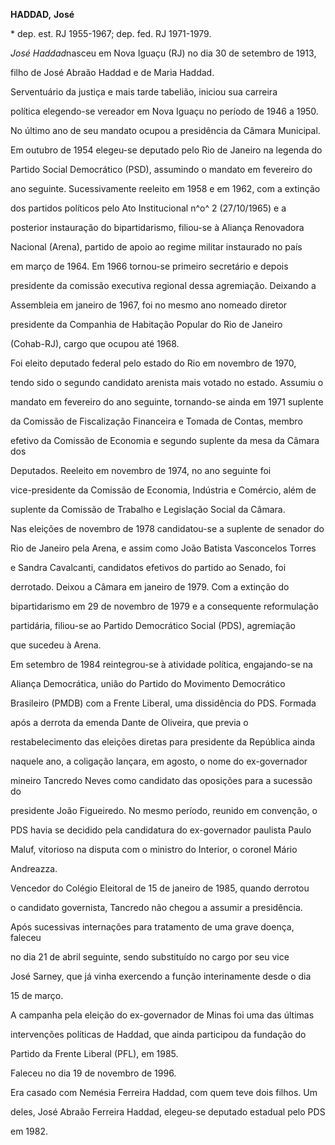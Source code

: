 **HADDAD,** **José**



\* dep. est. RJ 1955-1967; dep. fed. RJ 1971-1979.



*José Haddad*nasceu em Nova Iguaçu (RJ) no dia 30 de setembro de 1913,

filho de José Abraão Haddad e de Maria Haddad.



Serventuário da justiça e mais tarde tabelião, iniciou sua carreira

política elegendo-se vereador em Nova Iguaçu no período de 1946 a 1950.

No último ano de seu mandato ocupou a presidência da Câmara Municipal.



Em outubro de 1954 elegeu-se deputado pelo Rio de Janeiro na legenda do

Partido Social Democrático (PSD), assumindo o mandato em fevereiro do

ano seguinte. Sucessivamente reeleito em 1958 e em 1962, com a extinção

dos partidos políticos pelo Ato Institucional n^o^ 2 (27/10/1965) e a

posterior instauração do bipartidarismo, filiou-se à Aliança Renovadora

Nacional (Arena), partido de apoio ao regime militar instaurado no país

em março de 1964. Em 1966 tornou-se primeiro secretário e depois

presidente da comissão executiva regional dessa agremiação. Deixando a

Assembleia em janeiro de 1967, foi no mesmo ano nomeado diretor

presidente da Companhia de Habitação Popular do Rio de Janeiro

(Cohab-RJ), cargo que ocupou até 1968.



Foi eleito deputado federal pelo estado do Rio em novembro de 1970,

tendo sido o segundo candidato arenista mais votado no estado. Assumiu o

mandato em fevereiro do ano seguinte, tornando-se ainda em 1971 suplente

da Comissão de Fiscalização Financeira e Tomada de Contas, membro

efetivo da Comissão de Economia e segundo suplente da mesa da Câmara dos

Deputados. Reeleito em novembro de 1974, no ano seguinte foi

vice-presidente da Comissão de Economia, Indústria e Comércio, além de

suplente da Comissão de Trabalho e Legislação Social da Câmara.



Nas eleições de novembro de 1978 candidatou-se a suplente de senador do

Rio de Janeiro pela Arena, e assim como João Batista Vasconcelos Torres

e Sandra Cavalcanti, candidatos efetivos do partido ao Senado, foi

derrotado. Deixou a Câmara em janeiro de 1979. Com a extinção do

bipartidarismo em 29 de novembro de 1979 e a consequente reformulação

partidária, filiou-se ao Partido Democrático Social (PDS), agremiação

que sucedeu à Arena.



Em setembro de 1984 reintegrou-se à atividade política, engajando-se na

Aliança Democrática, união do Partido do Movimento Democrático

Brasileiro (PMDB) com a Frente Liberal, uma dissidência do PDS. Formada

após a derrota da emenda Dante de Oliveira, que previa o

restabelecimento das eleições diretas para presidente da República ainda

naquele ano, a coligação lançara, em agosto, o nome do ex-governador

mineiro Tancredo Neves como candidato das oposições para a sucessão do

presidente João Figueiredo. No mesmo período, reunido em convenção, o

PDS havia se decidido pela candidatura do ex-governador paulista Paulo

Maluf, vitorioso na disputa com o ministro do Interior, o coronel Mário

Andreazza.



Vencedor do Colégio Eleitoral de 15 de janeiro de 1985, quando derrotou

o candidato governista, Tancredo não chegou a assumir a presidência.

Após sucessivas internações para tratamento de uma grave doença, faleceu

no dia 21 de abril seguinte, sendo substituído no cargo por seu vice

José Sarney, que já vinha exercendo a função interinamente desde o dia

15 de março.



A campanha pela eleição do ex-governador de Minas foi uma das últimas

intervenções políticas de Haddad, que ainda participou da fundação do

Partido da Frente Liberal (PFL), em 1985.



Faleceu no dia 19 de novembro de 1996.



Era casado com Nemésia Ferreira Haddad, com quem teve dois filhos. Um

deles, José Abraão Ferreira Haddad, elegeu-se deputado estadual pelo PDS

em 1982.



